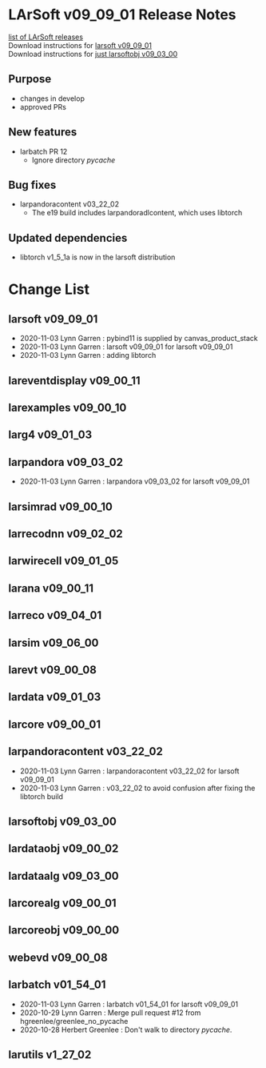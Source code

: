 # LArSoft v09_09_01 Release Notes



[list of LArSoft releases](LArSoft_release_list)  
Download instructions for [larsoft v09_09_01](http://scisoft.fnal.gov/scisoft/bundles/larsoft/v09_09_01/larsoft-v09_09_01.html)  
Download instructions for [just larsoftobj v09_03_00](http://scisoft.fnal.gov/scisoft/bundles/larsoftobj/v09_03_00/larsoftobj-v09_03_00.html)

## Purpose

-   changes in develop
-   approved PRs

## New features

-   larbatch PR 12
    -   Ignore directory *pycache*

## Bug fixes

-   larpandoracontent v03_22_02
    -   The e19 build includes larpandoradlcontent, which uses libtorch

## Updated dependencies

-   libtorch v1_5_1a is now in the larsoft distribution

# Change List

## larsoft v09_09_01

-   2020-11-03 Lynn Garren : pybind11 is supplied by canvas_product_stack
-   2020-11-03 Lynn Garren : larsoft v09_09_01 for larsoft v09_09_01
-   2020-11-03 Lynn Garren : adding libtorch

## lareventdisplay v09_00_11

## larexamples v09_00_10

## larg4 v09_01_03

## larpandora v09_03_02

-   2020-11-03 Lynn Garren : larpandora v09_03_02 for larsoft v09_09_01

## larsimrad v09_00_10

## larrecodnn v09_02_02

## larwirecell v09_01_05

## larana v09_00_11

## larreco v09_04_01

## larsim v09_06_00

## larevt v09_00_08

## lardata v09_01_03

## larcore v09_00_01

## larpandoracontent v03_22_02

-   2020-11-03 Lynn Garren : larpandoracontent v03_22_02 for larsoft v09_09_01
-   2020-11-03 Lynn Garren : v03_22_02 to avoid confusion after fixing the libtorch build

## larsoftobj v09_03_00

## lardataobj v09_00_02

## lardataalg v09_03_00

## larcorealg v09_00_01

## larcoreobj v09_00_00

## webevd v09_00_08

## larbatch v01_54_01

-   2020-11-03 Lynn Garren : larbatch v01_54_01 for larsoft v09_09_01
-   2020-10-29 Lynn Garren : Merge pull request \#12 from hgreenlee/greenlee_no_pycache
-   2020-10-28 Herbert Greenlee : Don't walk to directory *pycache*.

## larutils v1_27_02

